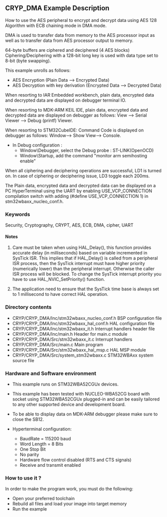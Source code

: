 ## <b>CRYP_DMA Example Description</b>

How to use the AES peripheral to encrypt and decrypt data using AES 128
Algorithm with ECB chaining mode in DMA mode.

DMA is used to transfer data from memory to the AES processor
input as well as to transfer data from AES processor output to memory.

64-byte buffers are ciphered and deciphered (4 AES blocks)
Ciphering/Deciphering with a 128-bit long key is used with data type set to 8-bit (byte swapping).

This example unrolls as follows:

 - AES Encryption (Plain Data --> Encrypted Data)
 - AES Decryption with key derivation (Encrypted Data --> Decrypted Data)

When resorting to IAR Embedded workbench, plain data, encrypted data
and decrypted data are displayed on debugger terminal IO.

When resorting to MDK-ARM KEIL IDE, plain data, encrypted data and decrypted
data are displayed on debugger as follows:  View --> Serial Viewer --> Debug (printf) Viewer.

When resorting to STM32CubeIDE:
Command Code is displayed on debugger as follows: Window--> Show View--> Console.

 - In Debug configuration :
   - Window\Debugger, select the Debug probe : ST-LINK(OpenOCD)
   - Window\Startup, add the command "monitor arm semihosting enable"

When all ciphering and deciphering operations are successful, LD1 is turned on.
In case of ciphering or deciphering issue, LD3 toggle each 200ms.

The Plain data, encrypted data and decrypted data can be displayed on a PC HyperTerminal using the
UART by enabling USE_VCP_CONNECTION compilation switch with adding (#define USE_VCP_CONNECTION  1) in
stm32wbaxx_nucleo_conf.h.

### <b>Keywords</b>

Security, Cryptography, CRYPT, AES, ECB, DMA, cipher, UART


#### <b>Notes</b>

 1. Care must be taken when using HAL_Delay(), this function provides accurate
    delay (in milliseconds) based on variable incremented in SysTick ISR. This
    implies that if HAL_Delay() is called from a peripheral ISR process, then
    the SysTick interrupt must have higher priority (numerically lower)
    than the peripheral interrupt. Otherwise the caller ISR process will be blocked.
    To change the SysTick interrupt priority you have to use HAL_NVIC_SetPriority() function.

 2. The application need to ensure that the SysTick time base is always set to 1 millisecond
    to have correct HAL operation.

### <b>Directory contents</b>

  - CRYP/CRYP_DMA/Inc/stm32wbaxx_nucleo_conf.h  BSP configuration file
  - CRYP/CRYP_DMA/Inc/stm32wbaxx_hal_conf.h     HAL configuration file
  - CRYP/CRYP_DMA/Inc/stm32wbaxx_it.h           Interrupt handlers header file
  - CRYP/CRYP_DMA/Inc/main.h                    Header for main.c module
  - CRYP/CRYP_DMA/Src/stm32wbaxx_it.c           Interrupt handlers
  - CRYP/CRYP_DMA/Src/main.c                    Main program
  - CRYP/CRYP_DMA/Src/stm32wbaxx_hal_msp.c      HAL MSP module
  - CRYP/CRYP_DMA/Src/system_stm32wbaxx.c       STM32WBAxx system source file


### <b>Hardware and Software environment</b>

  - This example runs on STM32WBA52CGUx devices.

  - This example has been tested with NUCLEO-WBA52CG board with socket using STM32WBA52CGUx plugged-in
    and can be easily tailored to any other supported device and development board.

  - To be able to display data on MDK-ARM debugger please make sure to close the SB12.

  - Hyperterminal configuration:
    - BaudRate = 115200 baud
    - Word Length = 8 Bits
    - One Stop Bit
    - No parity
    - Hardware flow control disabled (RTS and CTS signals)
    - Receive and transmit enabled

### <b>How to use it ?</b>

In order to make the program work, you must do the following:

 - Open your preferred toolchain
 - Rebuild all files and load your image into target memory
 - Run the example
